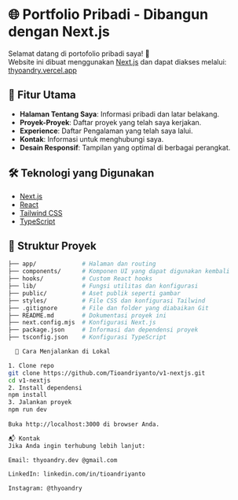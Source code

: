 # 🌐 Portfolio Pribadi - Dibangun dengan Next.js    
       
Selamat datang di portofolio pribadi saya! 🎉    
Website ini dibuat menggunakan [Next.js](https://nextjs.org/) dan dapat diakses melalui: [thyoandry.vercel.app](https://thyoandry.vercel.app)

## 🧩 Fitur Utama 

- **Halaman Tentang Saya**: Informasi pribadi dan latar belakang.
- **Proyek-Proyek**: Daftar proyek yang telah saya kerjakan.
- **Experience**: Daftar Pengalaman yang telah saya lalui.
- **Kontak**: Informasi untuk menghubungi saya.
- **Desain Responsif**: Tampilan yang optimal di berbagai perangkat.
 
## 🛠️ Teknologi yang Digunakan

- [Next.js](https://nextjs.org/)
- [React](https://reactjs.org/)
- [Tailwind CSS](https://tailwindcss.com/)
- [TypeScript](https://www.typescriptlang.org/)

## 📁 Struktur Proyek

```bash
├── app/             # Halaman dan routing
├── components/      # Komponen UI yang dapat digunakan kembali
├── hooks/           # Custom React hooks
├── lib/             # Fungsi utilitas dan konfigurasi
├── public/          # Aset publik seperti gambar
├── styles/          # File CSS dan konfigurasi Tailwind
├── .gitignore       # File dan folder yang diabaikan Git
├── README.md        # Dokumentasi proyek ini
├── next.config.mjs  # Konfigurasi Next.js
├── package.json     # Informasi dan dependensi proyek
├── tsconfig.json    # Konfigurasi TypeScript

  🚀 Cara Menjalankan di Lokal

1. Clone repo
git clone https://github.com/Tioandriyanto/v1-nextjs.git
cd v1-nextjs
2. Install dependensi
npm install
3. Jalankan proyek
npm run dev
 
Buka http://localhost:3000 di browser Anda.

📬 Kontak
Jika Anda ingin terhubung lebih lanjut:

Email: thyoandry.dev @gmail.com

LinkedIn: linkedin.com/in/tioandriyanto

Instagram: @thyoandry


